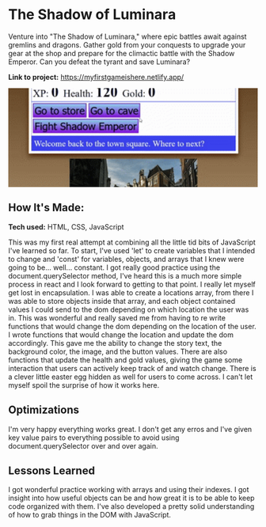 # The Shadow of Luminara
Venture into "The Shadow of Luminara," where epic battles await against gremlins and dragons. 
Gather gold from your conquests to upgrade your gear at the shop and prepare for the climactic battle with the Shadow Emperor. 
Can you defeat the tyrant and save Luminara?

**Link to project:** https://myfirstgameishere.netlify.app/


<div style="height: 200px; overflow: hidden;">
    <img src="shadow-gif.gif" style="height: auto; width: 100%; object-fit: cover; transform: translateY(-30px);" alt="shadow-gif"/>
</div>


## How It's Made: 

**Tech used:** HTML, CSS, JavaScript

This was my first real attempt at combining all the little tid bits of JavaScript I've learned so far. To start, I've used 'let' to create variables that I intended to change
and 'const' for variables, objects, and arrays that I knew were going to be... well... constant. I got really good practice using the document.querySelector method, I've heard this
is a much more simple process in react and I look forward to getting to that point. I really let myself get lost in encapsulation. I was able to create a locations array, from there
I was able to store objects inside that array, and each object contained values I could send to the dom depending on which location the user was in. This was wonderful and really saved me
from having to re write functions that would change the dom depending on the location of the user. I wrote functions that would change the location and update the dom accordingly. This
gave me the ability to change the story text, the background color, the image, and the button values. There are also functions that update the health and gold values, giving the game some
interaction that users can actively keep track of and watch change. There is a clever little easter egg hidden as well for users to come across. I can't let myself spoil the surprise of how
it works here.

## Optimizations
I'm very happy everything works great. I don't get any erros and I've given key value pairs to everything possible to avoid using document.querySelector over and over again.

## Lessons Learned

I got wonderful practice working with arrays and using their indexes. I got insight into how useful objects can be and how great it is to be able to keep code organized with them.
I've also developed a pretty solid understanding of how to grab things in the DOM with JavaScript.

